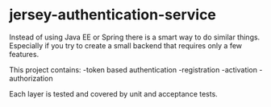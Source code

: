 # jersey-authentication-service

Instead of using Java EE or Spring there is a smart way to do similar things. Especially if you try to create a small backend that requires only a few features.

This project contains:
-token based authentication
-registration
-activation
-authorization

Each layer is tested and covered by unit and acceptance tests.
